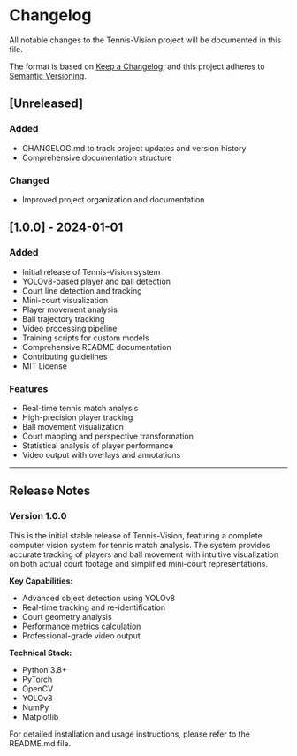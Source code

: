 # Changelog

All notable changes to the Tennis-Vision project will be documented in this file.

The format is based on [Keep a Changelog](https://keepachangelog.com/en/1.0.0/),
and this project adheres to [Semantic Versioning](https://semver.org/spec/v2.0.0.html).

## [Unreleased]

### Added
- CHANGELOG.md to track project updates and version history
- Comprehensive documentation structure

### Changed
- Improved project organization and documentation

## [1.0.0] - 2024-01-01

### Added
- Initial release of Tennis-Vision system
- YOLOv8-based player and ball detection
- Court line detection and tracking
- Mini-court visualization
- Player movement analysis
- Ball trajectory tracking
- Video processing pipeline
- Training scripts for custom models
- Comprehensive README documentation
- Contributing guidelines
- MIT License

### Features
- Real-time tennis match analysis
- High-precision player tracking
- Ball movement visualization
- Court mapping and perspective transformation
- Statistical analysis of player performance
- Video output with overlays and annotations

---

## Release Notes

### Version 1.0.0
This is the initial stable release of Tennis-Vision, featuring a complete computer vision system for tennis match analysis. The system provides accurate tracking of players and ball movement with intuitive visualization on both actual court footage and simplified mini-court representations.

**Key Capabilities:**
- Advanced object detection using YOLOv8
- Real-time tracking and re-identification
- Court geometry analysis
- Performance metrics calculation
- Professional-grade video output

**Technical Stack:**
- Python 3.8+
- PyTorch
- OpenCV
- YOLOv8
- NumPy
- Matplotlib

For detailed installation and usage instructions, please refer to the README.md file.